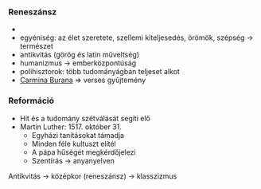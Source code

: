 ### Reneszánsz
- 
- egyéniség: az élet szeretete, szellemi kiteljesedés, örömök, szépség → természet
- antikvitás (görög és latin műveltség)
- humanizmus → emberközpontúság
- polihisztorok: több tudományágban teljeset alkot
- [Carmina Burana](https://en.wikipedia.org/wiki/Carmina_Burana) ⇒ verses gyűjtemény
### Reformáció
- Hit és a tudomány szétválását segíti elő
- Martin Luther: 1517. október 31.
	- Egyházi tanításokat támadja
	- Minden féle kultuszt elítél 
	- A pápa hűségét megkérdőjelezi
	- Szentírás -> anyanyelven

Antikvitás -> középkor (reneszánsz) -> klasszizmus
